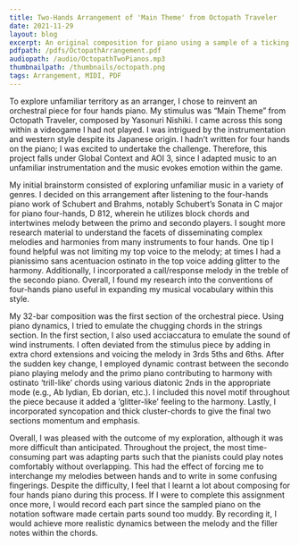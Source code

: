 ```yaml
---
title: Two-Hands Arrangement of 'Main Theme' from Octopath Traveler
date: 2021-11-29
layout: blog
excerpt: An original composition for piano using a sample of a ticking clock as a stimulus. The suspense grows as the ticking clock speeds up, adding another level of anticipation and anxiety culminating in an 'armageddon'--esque tone.
pdfpath: /pdfs/OctopathArrangement.pdf
audiopath: /audio/OctopathTwoPianos.mp3
thumbnailpath: /thumbnails/octopath.png
tags: Arrangement, MIDI, PDF
---
```


To explore unfamiliar territory as an arranger, I chose to reinvent an orchestral piece for four hands piano. My stimulus was “Main Theme” from Octopath Traveler, composed by Yasonuri Nishiki. I came across this song within a videogame I had not played. I was intrigued by the instrumentation and western style despite its Japanese origin. I hadn’t written for four hands on the piano; I was excited to undertake the challenge. Therefore, this project falls under Global Context and AOI 3, since I adapted music to an unfamiliar instrumentation and the music evokes emotion within the game.

My initial brainstorm consisted of exploring unfamiliar music in a variety of genres. I decided on this arrangement after listening to the four-hands piano work of Schubert and Brahms, notably Schubert’s Sonata in C major for piano four-hands, D 812, wherein he utilizes block chords and intertwines melody between the primo and secondo players. I sought more research material to understand the facets of disseminating complex melodies and harmonies from many instruments to four hands. One tip I found helpful was not limiting my top voice to the melody; at times I had a pianissimo sans acentuacion ostinato in the top voice adding glitter to the harmony. Additionally, I incorporated a call/response melody in the treble of the secondo piano. Overall, I found my research into the conventions of four-hands piano useful in expanding my musical vocabulary within this style.

My 32-bar composition was the first section of the orchestral piece. Using piano dynamics, I tried to emulate the chugging chords in the strings section. In the first section, I also used acciaccatura to emulate the sound of wind instruments. I often deviated from the stimulus piece by adding in extra chord extensions and voicing the melody in 3rds 5ths and 6ths. After the sudden key change, I employed dynamic contrast between the secondo piano playing melody and the primo piano contributing to harmony with ostinato ‘trill-like’ chords using various diatonic 2nds in the appropriate mode (e.g., Ab lydian, Eb dorian, etc.). I included this novel motif throughout the piece because it added a ‘glitter-like’ feeling to the harmony. Lastly, I incorporated syncopation and thick cluster-chords to give the final two sections momentum and emphasis.

Overall, I was pleased with the outcome of my exploration, although it was more difficult than anticipated. Throughout the project, the most time-consuming part was adapting parts such that the pianists could play notes comfortably without overlapping. This had the effect of forcing me to interchange my melodies between hands and to write in some confusing fingerings. Despite the difficulty, I feel that I learnt a lot about composing for four hands piano during this process. If I were to complete this assignment once more, I would record each part since the sampled piano on the notation software made certain parts sound too muddy. By recording it, I would achieve more realistic dynamics between the melody and the filler notes within the chords.
